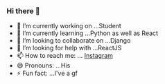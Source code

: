 ### Hi there 👋

- 🔭 I’m currently working on ...Student
- 🌱 I’m currently learning ...Python as well as React
- 👯 I’m looking to collaborate on ...Django
- 🤔 I’m looking for help with ...ReactJS
- 📫 How to reach me: ... [Instagram](https://www.instagram.com/sathish_selvan17/)
- 😄 Pronouns: ...His
- ⚡ Fun fact: ...I've a gf


